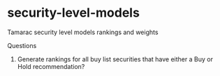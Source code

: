 # security-level-models
Tamarac security level models rankings and weights

Questions

1. Generate rankings for all buy list securities that have either a Buy or Hold recommendation?